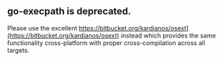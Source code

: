 ## go-execpath is deprecated.

Please use the excellent https://bitbucket.org/kardianos/osext](https://bitbucket.org/kardianos/osext) instead which provides the same functionality cross-platform with proper cross-compilation across all targets.
